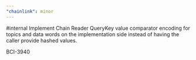 ```yaml
---
"chainlink": minor
---
```


#internal Implement Chain Reader QueryKey value comparator encoding for topics and data words on the implementation side instead of having the caller provide hashed values.


BCI-3940